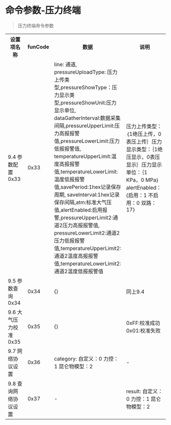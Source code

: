 # 命令参数-压力终端

> 压力终端命令参数
<table>
    <tr>
        <th style="width:250px;">设置项名称</th>
        <th style="width:60px;">funCode</th>
        <th style="width:200px;">数据</th>
        <th style="width:300px;">说明</th>
    </tr>
    <tr>
        <td>9.4 参数配置 0x33</td>
        <td>0x33</td>
        <td>
            line: 通道, pressureUploadType: 压力上传类型,pressureShowType：压力显示类型,pressureShowUnit:压力显示单位, 
            dataGatherInterval:数据采集间隔,pressureUpperLimit:压力高报报警值,pressureLowerLimit:压力低报报警值,
            temperatureUpperLimit:温度高报报警值,temperatureLowerLimit:温度低报报警值,savePeriod:1hex记录保存周期,
            saveInterval:1hex记录保存间隔,atm:标准大气压值,alertEnabled:启用报警,pressureUpperLimit2:通道2压力高报报警值,
            pressureLowerLimit2:通道2压力低报报警值,temperatureUpperLimit2:通道2温度高报报警值,temperatureLowerLimit2:通道2温度低报报警值
        </td>
        <td>压力上传类型：｛1绝压上传，0表压上传｝压力显示类型：｛1绝压显示，0表压显示｝压力显示单位：｛1 KPa，0 MPa｝alertEnabled：{启用：1 不启用：0 双路：17}</td>
    </tr>
    <tr>
        <td>9.5 参数查询 0x34</td>
        <td>0x34</td>
        <td>{}</td>
        <td>同上9.4</td>
    </tr>
    <tr>
        <td>9.6 大气压力校准 0x35</td>
        <td>0x35</td>
        <td>{}</td>
        <td>0xFF:校准成功 0x01:校准失败</td>
    </tr>
    <tr>
        <td>9.7 网络协议设置</td>
        <td>0x36</td>
        <td>category: 自定义：0 力控：1 昆仑物模型：2</td>
        <td>-</td>
    </tr>
    <tr>
        <td>9.8 查询网络协议设置</td>
        <td>0x37</td>
        <td>-</td>
        <td>result: 自定义：0 力控：1 昆仑物模型：2</td>
    </tr>
</table>